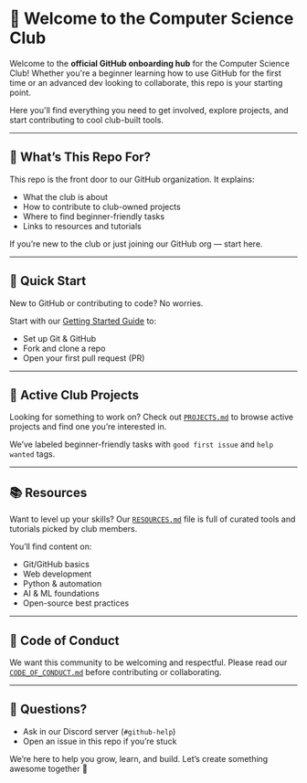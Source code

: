# 👋 Welcome to the Computer Science Club

Welcome to the **official GitHub onboarding hub** for the Computer Science Club! Whether you're a beginner learning how to use GitHub for the first time or an advanced dev looking to collaborate, this repo is your starting point.

Here you'll find everything you need to get involved, explore projects, and start contributing to cool club-built tools.

---

## 🧭 What’s This Repo For?
This repo is the front door to our GitHub organization. It explains:

- What the club is about
- How to contribute to club-owned projects
- Where to find beginner-friendly tasks
- Links to resources and tutorials

If you’re new to the club or just joining our GitHub org — start here.

---

## 🚀 Quick Start

New to GitHub or contributing to code? No worries.

Start with our [Getting Started Guide](./GETTING_STARTED.md) to:
- Set up Git & GitHub
- Fork and clone a repo
- Open your first pull request (PR)

---

## 🧩 Active Club Projects

Looking for something to work on?
Check out [`PROJECTS.md`](./PROJECTS.md) to browse active projects and find one you’re interested in.

We’ve labeled beginner-friendly tasks with `good first issue` and `help wanted` tags.

---

## 📚 Resources

Want to level up your skills? Our [`RESOURCES.md`](./RESOURCES.md) file is full of curated tools and tutorials picked by club members.

You’ll find content on:
- Git/GitHub basics
- Web development
- Python & automation
- AI & ML foundations
- Open-source best practices

---

## 📜 Code of Conduct

We want this community to be welcoming and respectful. Please read our [`CODE_OF_CONDUCT.md`](./CODE_OF_CONDUCT.md) before contributing or collaborating.

---

## 💬 Questions?
- Ask in our Discord server (`#github-help`)
- Open an issue in this repo if you’re stuck

We’re here to help you grow, learn, and build. Let’s create something awesome together 🚀


